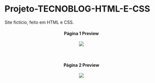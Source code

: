 # Projeto-TECNOBLOG-HTML-E-CSS
Site fictício, feito em HTML e CSS.

<div align="center">
  <h4>Página 1 Preview</h4>
<img src="https://user-images.githubusercontent.com/62127980/191588516-6ea47619-15ec-4894-9d74-216e427c2fc9.jpg">
</div><br><br>

<div align="center">
    <h4>Página 2 Preview</h4>
<img src="https://user-images.githubusercontent.com/62127980/191588559-21e77181-151a-4ced-b1c4-b4efd8d76e3b.jpg">
</div><br><br>
